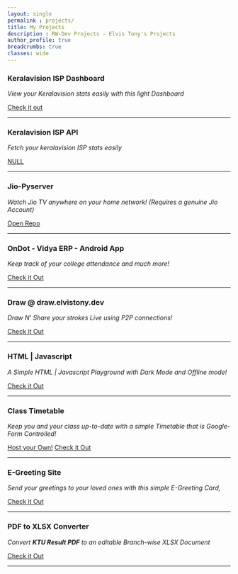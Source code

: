 ```yaml
---
layout: single
permalink : projects/
title: My Projects
description : RW-Dev Projects - Elvis Tony's Projects
author_profile: true
breadcrumbs: true
classes: wide
---
```


### Keralavision ISP Dashboard
_View your Keralavision stats easily with this light Dashboard_
<div class="text-right">
    <a href="https://elvistony.dev/kv-ui/" class="btn--info btn">Check it out</a>
</div>
<hr>

### Keralavision ISP API
_Fetch your keralavision ISP stats easily_
<div class="text-right">
    <a href="#" class="btn--info btn">NULL</a>
</div>
<hr>

### Jio-Pyserver
_Watch Jio TV anywhere on your home network! (Requires a genuine Jio Account)_
<div class="text-right">
    <a href="https://github.com/elvistony/jio-pyserver/" class="btn--info btn">Open Repo</a>
</div>
<hr>

### OnDot - Vidya ERP - Android App
_Keep track of your college attendance and much more!_
<div class="text-right">
    <a href="/projects/ondot/" class="btn--warning btn">Check it Out</a>
</div>
<hr>

### Draw @ draw.elvistony.dev
_Draw N' Share your strokes Live using P2P connections!_
<div class="text-right">
    <a href="/board-io/" class="btn--success btn">Check it Out</a>
</div>
<hr>

### HTML | Javascript
_A Simple HTML | Javascript Playground with Dark Mode and Offline mode!_
<div class="text-right">
    <a href="/js-env/" class="btn--danger btn">Check it Out</a>
</div>
<hr>

### Class Timetable
_Keep you and your class up-to-date with a simple Timetable that is Google-Form Controlled!_
<div class="text-right">
    <a href="/posts/code/host-your-own-timetable/" class="btn--warning btn">Host your Own!</a>
    <a href="/time-table/" class="btn--success btn">Check it Out</a>
</div>
<hr>


### E-Greeting Site
_Send your greetings to your loved ones with this simple E-Greeting Card,_
<div class="text-right">
    <a href="/greet/" class="btn--warning btn">Check it Out</a>
</div>
<hr>

### PDF to XLSX Converter
_Convert **KTU Result PDF** to an editable Branch-wise XLSX Document_
<div class="text-right">
    <a href="#pdf-to-xlsx" class="btn--danger btn">Check it Out</a>
</div>
<hr>
